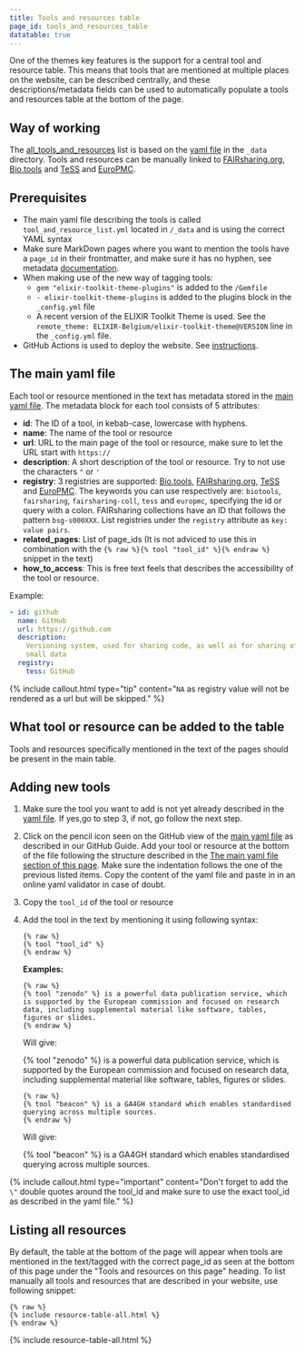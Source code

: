 ```yaml
---
title: Tools and resources table
page_id: tools_and_resources_table
datatable: true
---
```


One of the themes key features is the support for a central tool and resource table. This means that tools that are mentioned at multiple places on the website, can be described centrally, and these descriptions/metadata fields can be used to automatically populate a tools and resources table at the bottom of the page.


## Way of working

The [all_tools_and_resources](all_tools_and_resources) list is based on the [yaml file](https://github.com/ELIXIR-Belgium/elixir-toolkit-theme/blob/main/_data/tool_and_resource_list.yml) in the `_data` directory. Tools and resources can be manually linked to [FAIRsharing.org](https://fairsharing.org/), [Bio.tools](https://bio.tools) and [TeSS](https://tess.elixir-europe.org/) and [EuroPMC](https://europepmc.org/).


## Prerequisites

* The main yaml file describing the tools is called `tool_and_resource_list.yml` located in `/_data` and is using the correct YAML syntax
* Make sure MarkDown pages where you want to mention the tools have a  `page_id` in their frontmatter, and make sure it has no hyphen, see metadata [documentation](page_mechanics).
* When making use of the new way of tagging tools: 
  * `gem "elixir-toolkit-theme-plugins"` is added to the `/Gemfile`
  * `- elixir-toolkit-theme-plugins` is added to the plugins block in the `_config.yml` file
  * A recent version of the ELIXIR Toolkit Theme is used. See the `remote_theme: ELIXIR-Belgium/elixir-toolkit-theme@VERSION` line in the `_config.yml` file.
* GitHub Actions is used to deploy the website. See [instructions](https://elixir-belgium.github.io/elixir-toolkit-theme/#deployment).


## The main yaml file

Each tool or resource mentioned in the text has metadata stored in the [main yaml file](https://github.com/ELIXIR-Belgium/elixir-toolkit-theme/blob/main/_data/tool_and_resource_list.yml). The metadata block for each tool consists of 5 attributes:
- **id**: The ID of a tool, in kebab-case, lowercase with hyphens.
- **name**: The name of the tool or resource
- **url**: URL to the main page of the tool or resource, make sure to let the URL start with `https://`
- **description**: A short description of the tool or resource. Try to not use the characters `"` or `'` 
- **registry**: 3 registries are supported: [Bio.tools](https://bio.tools), [FAIRsharing.org](https://fairsharing.org/), [TeSS](https://tess.elixir-europe.org/) and [EuroPMC](https://europepmc.org/). The keywords you can use respectively are: `biotools`, `fairsharing`, `fairsharing-coll`, `tess` and `europmc`, specifying the id or query with a colon. FAIRsharing collections have an ID that follows the pattern `bsg-s000XXX`. List registries under the `registry` attribute as `key: value pairs`.
- **related_pages**: List of page_ids (It is not adviced to use this in combination with the `{% raw %}{% tool "tool_id" %}{% endraw %}` snippet in the text)
- **how_to_access**: This is free text feels that describes the accessibility of the tool or resource.


Example:

```yml
- id: github
  name: GitHub
  url: https://github.com
  description:
    Versioning system, used for sharing code, as well as for sharing of
    small data
  registry:
    tess: GitHub
```

{% include callout.html type="tip" content="`NA` as registry value will not be rendered as a url but will be skipped." %}

## What tool or resource can be added to the table
Tools and resources specifically mentioned in the text of the pages should be present in the main table. 

## Adding new tools

1. Make sure the tool you want to add is not yet already described in the [yaml file](https://github.com/ELIXIR-Belgium/elixir-toolkit-theme/blob/master/_data/tool_and_resource_list.yml). If yes,go to step 3, if not, go follow the next step.

1. Click on the pencil icon seen on the GitHub view of the [main yaml file](https://github.com/ELIXIR-Belgium/elixir-toolkit-theme/blob/master/_data/tool_and_resource_list.yml) as described in our GitHub Guide. Add your tool or resource at the bottom of the file following the structure described in the [The main yaml file section of this page](#the-main-yaml-file). Make sure the indentation follows the one of the previous listed items. Copy the content of the yaml file and paste in in an online yaml validator in case of doubt.

1. Copy the `tool_id` of the tool or resource

1. Add the tool in the text by mentioning it using following syntax:
    ```
    {% raw %}
    {% tool "tool_id" %}
    {% endraw %}
    ```

    **Examples:**

    ```
    {% raw %}
    {% tool "zenodo" %} is a powerful data publication service, which is supported by the European commission and focused on research data, including supplemental material like software, tables, figures or slides.
    {% endraw %}
    ```
    Will give: 
    
    {% tool "zenodo" %} is a powerful data publication service, which is supported by the European commission and focused on research data, including supplemental material like software, tables, figures or slides.

    ```
    {% raw %}
    {% tool "beacon" %} is a GA4GH standard which enables standardised querying across multiple sources.
    {% endraw %}
    ```
    Will give: 
    
    {% tool "beacon" %} is a GA4GH standard which enables standardised querying across multiple sources.


{% include callout.html type="important" content="Don't forget to add the `\"` double quotes around the tool_id and make sure to use the exact tool_id as described in the yaml file." %}

## Listing all resources

By default, the table at the bottom of the page will appear when tools are mentioned in the text/tagged with the correct page_id as seen at the bottom of this page under the "Tools and resources on this page" heading. To list manually all tools and resources that are described in your website, use following snippet:

```
{% raw %}
{% include resource-table-all.html %}
{% endraw %}
```


{% include resource-table-all.html %}



